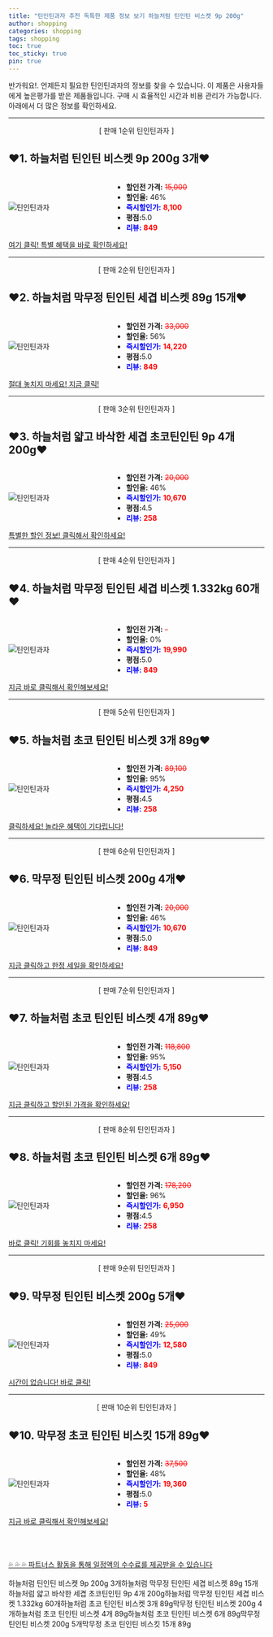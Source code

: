 ```yaml
---
title: "틴인틴과자 추천 독특한 제품 정보 보기 하늘처럼 틴인틴 비스켓 9p 200g"
author: shopping
categories: shopping
tags: shopping
toc: true
toc_sticky: true
pin: true
---
```

반가워요!. 언제든지 필요한 틴인틴과자의 정보를 찾을 수 있습니다. 이 제품은 사용자들에게 높은평가를 받은 제품들입니다. 구매 시 효율적인 시간과 비용 관리가 가능합니다. 아래에서 더 많은 정보를 확인하세요.

---
<p class="toplist" style="margin: 0 auto; display: block; width: fit-content;">[ 판매 1순위 틴인틴과자 ]</p>

<h2><strong>❤️1. 하늘처럼 틴인틴 비스켓 9p 200g 3개❤️</strong></h2>

<div style="display: flex; align-items: center;">
    <div style="flex: 0.4;">
        <img src="https://thumbnail10.coupangcdn.com/thumbnails/remote/230x230ex/image/retail/images/ce6a5cec-639d-40b9-95ad-421811a7b5d28272436980469532887.png" alt="틴인틴과자" style="max-width: 100%;">
    </div>
    <div style="flex: 0.6; margin-left: 10px;">
        <ul>
            <li><strong>할인전 가격:</strong> <del style="color: red;">15,000</del></li>
            <li><strong>할인율:</strong> 46%</li>
            <li><span style='color:blue'><strong>즉시할인가:</strong></span> <span style='color:red'><strong>8,100</strong></span></li>
            <li><strong>평점:</strong>5.0</li>
            <li><span style='color:blue'><strong>리뷰:</strong></span> <span style='color:red'><strong>849</strong></span></li>
        </ul>
    </div>
</div>
<div class="center">
    <a href="https://selin100587.github.io?lptag=AF9450613&subid=githubio&pageKey=7499756895&traceid=V0-153&itemId=20935762409&vendorItemId=87760156415" class="myButton">
        여기 클릭! 특별 혜택을 바로 확인하세요!
    </a>
</div>


---
<p class="toplist" style="margin: 0 auto; display: block; width: fit-content;">[ 판매 2순위 틴인틴과자 ]</p>

<h2><strong>❤️2. 하늘처럼 막무정 틴인틴 세겹 비스켓 89g 15개❤️</strong></h2>

<div style="display: flex; align-items: center;">
    <div style="flex: 0.4;">
        <img src="https://thumbnail8.coupangcdn.com/thumbnails/remote/230x230ex/image/retail/images/2023/06/06/15/8/381a2637-cbc2-4fc4-8c07-413746246ac2.jpg" alt="틴인틴과자" style="max-width: 100%;">
    </div>
    <div style="flex: 0.6; margin-left: 10px;">
        <ul>
            <li><strong>할인전 가격:</strong> <del style="color: red;">33,000</del></li>
            <li><strong>할인율:</strong> 56%</li>
            <li><span style='color:blue'><strong>즉시할인가:</strong></span> <span style='color:red'><strong>14,220</strong></span></li>
            <li><strong>평점:</strong>5.0</li>
            <li><span style='color:blue'><strong>리뷰:</strong></span> <span style='color:red'><strong>849</strong></span></li>
        </ul>
    </div>
</div>
<div class="center">
    <a href="https://selin100587.github.io?lptag=AF9450613&subid=githubio&pageKey=7499756895&traceid=V0-153&itemId=19073028231&vendorItemId=86195603442" class="myButton">
        절대 놓치지 마세요! 지금 클릭!
    </a>
</div>


---
<p class="toplist" style="margin: 0 auto; display: block; width: fit-content;">[ 판매 3순위 틴인틴과자 ]</p>

<h2><strong>❤️3. 하늘처럼 얇고 바삭한 세겹 초코틴인틴 9p 4개 200g❤️</strong></h2>

<div style="display: flex; align-items: center;">
    <div style="flex: 0.4;">
        <img src="https://thumbnail8.coupangcdn.com/thumbnails/remote/230x230ex/image/vendor_inventory/29c8/7783b175f6d5cf23314c83c811f8ede75d6707ccd8d68037b10618c5062b.png" alt="틴인틴과자" style="max-width: 100%;">
    </div>
    <div style="flex: 0.6; margin-left: 10px;">
        <ul>
            <li><strong>할인전 가격:</strong> <del style="color: red;">20,000</del></li>
            <li><strong>할인율:</strong> 46%</li>
            <li><span style='color:blue'><strong>즉시할인가:</strong></span> <span style='color:red'><strong>10,670</strong></span></li>
            <li><strong>평점:</strong>4.5</li>
            <li><span style='color:blue'><strong>리뷰:</strong></span> <span style='color:red'><strong>258</strong></span></li>
        </ul>
    </div>
</div>
<div class="center">
    <a href="https://selin100587.github.io?lptag=AF9450613&subid=githubio&pageKey=7737894843&traceid=V0-153&itemId=20993570330&vendorItemId=87879808815" class="myButton">
        특별한 할인 정보! 클릭해서 확인하세요!
    </a>
</div>


---
<p class="toplist" style="margin: 0 auto; display: block; width: fit-content;">[ 판매 4순위 틴인틴과자 ]</p>

<h2><strong>❤️4. 하늘처럼 막무정 틴인틴 세겹 비스켓 1.332kg 60개❤️</strong></h2>

<div style="display: flex; align-items: center;">
    <div style="flex: 0.4;">
        <img src="https://thumbnail9.coupangcdn.com/thumbnails/remote/230x230ex/image/vendor_inventory/88c3/6e452da1a48109c7191f06fa546eae40ae79d365f463c56db0294585c5e3.png" alt="틴인틴과자" style="max-width: 100%;">
    </div>
    <div style="flex: 0.6; margin-left: 10px;">
        <ul>
            <li><strong>할인전 가격:</strong> <del style="color: red;">-</del></li>
            <li><strong>할인율:</strong> 0%</li>
            <li><span style='color:blue'><strong>즉시할인가:</strong></span> <span style='color:red'><strong>19,990</strong></span></li>
            <li><strong>평점:</strong>5.0</li>
            <li><span style='color:blue'><strong>리뷰:</strong></span> <span style='color:red'><strong>849</strong></span></li>
        </ul>
    </div>
</div>
<div class="center">
    <a href="https://selin100587.github.io?lptag=AF9450613&subid=githubio&pageKey=7499756895&traceid=V0-153&itemId=21381296371&vendorItemId=87540683684" class="myButton">
        지금 바로 클릭해서 확인해보세요!
    </a>
</div>


---
<p class="toplist" style="margin: 0 auto; display: block; width: fit-content;">[ 판매 5순위 틴인틴과자 ]</p>

<h2><strong>❤️5. 하늘처럼 초코 틴인틴 비스켓 3개 89g❤️</strong></h2>

<div style="display: flex; align-items: center;">
    <div style="flex: 0.4;">
        <img src="https://thumbnail8.coupangcdn.com/thumbnails/remote/230x230ex/image/retail/images/9330f493-9515-4b03-96d6-8cd263baa4f57394525403018067316.png" alt="틴인틴과자" style="max-width: 100%;">
    </div>
    <div style="flex: 0.6; margin-left: 10px;">
        <ul>
            <li><strong>할인전 가격:</strong> <del style="color: red;">89,100</del></li>
            <li><strong>할인율:</strong> 95%</li>
            <li><span style='color:blue'><strong>즉시할인가:</strong></span> <span style='color:red'><strong>4,250</strong></span></li>
            <li><strong>평점:</strong>4.5</li>
            <li><span style='color:blue'><strong>리뷰:</strong></span> <span style='color:red'><strong>258</strong></span></li>
        </ul>
    </div>
</div>
<div class="center">
    <a href="https://selin100587.github.io?lptag=AF9450613&subid=githubio&pageKey=7737894843&traceid=V0-153&itemId=20993575778&vendorItemId=88057925394" class="myButton">
        클릭하세요! 놀라운 혜택이 기다립니다!
    </a>
</div>


---
<p class="toplist" style="margin: 0 auto; display: block; width: fit-content;">[ 판매 6순위 틴인틴과자 ]</p>

<h2><strong>❤️6. 막무정 틴인틴 비스켓 200g 4개❤️</strong></h2>

<div style="display: flex; align-items: center;">
    <div style="flex: 0.4;">
        <img src="https://thumbnail9.coupangcdn.com/thumbnails/remote/230x230ex/image/vendor_inventory/702f/1d0a949e955dd5068fcd02f3cf5cecfd847920fe4a9020dc101f2e08ed81.png" alt="틴인틴과자" style="max-width: 100%;">
    </div>
    <div style="flex: 0.6; margin-left: 10px;">
        <ul>
            <li><strong>할인전 가격:</strong> <del style="color: red;">20,000</del></li>
            <li><strong>할인율:</strong> 46%</li>
            <li><span style='color:blue'><strong>즉시할인가:</strong></span> <span style='color:red'><strong>10,670</strong></span></li>
            <li><strong>평점:</strong>5.0</li>
            <li><span style='color:blue'><strong>리뷰:</strong></span> <span style='color:red'><strong>849</strong></span></li>
        </ul>
    </div>
</div>
<div class="center">
    <a href="https://selin100587.github.io?lptag=AF9450613&subid=githubio&pageKey=7499756895&traceid=V0-153&itemId=20340603206&vendorItemId=86838237151" class="myButton">
        지금 클릭하고 한정 세일을 확인하세요!
    </a>
</div>


---
<p class="toplist" style="margin: 0 auto; display: block; width: fit-content;">[ 판매 7순위 틴인틴과자 ]</p>

<h2><strong>❤️7. 하늘처럼 초코 틴인틴 비스켓 4개 89g❤️</strong></h2>

<div style="display: flex; align-items: center;">
    <div style="flex: 0.4;">
        <img src="https://thumbnail7.coupangcdn.com/thumbnails/remote/230x230ex/image/retail/images/6174c92c-2cc5-418d-926b-d73a74d8d6a52750594991527177703.png" alt="틴인틴과자" style="max-width: 100%;">
    </div>
    <div style="flex: 0.6; margin-left: 10px;">
        <ul>
            <li><strong>할인전 가격:</strong> <del style="color: red;">118,800</del></li>
            <li><strong>할인율:</strong> 95%</li>
            <li><span style='color:blue'><strong>즉시할인가:</strong></span> <span style='color:red'><strong>5,150</strong></span></li>
            <li><strong>평점:</strong>4.5</li>
            <li><span style='color:blue'><strong>리뷰:</strong></span> <span style='color:red'><strong>258</strong></span></li>
        </ul>
    </div>
</div>
<div class="center">
    <a href="https://selin100587.github.io?lptag=AF9450613&subid=githubio&pageKey=7737894843&traceid=V0-153&itemId=20993573444&vendorItemId=88057923492" class="myButton">
        지금 클릭하고 할인된 가격을 확인하세요!
    </a>
</div>


---
<p class="toplist" style="margin: 0 auto; display: block; width: fit-content;">[ 판매 8순위 틴인틴과자 ]</p>

<h2><strong>❤️8. 하늘처럼 초코 틴인틴 비스켓 6개 89g❤️</strong></h2>

<div style="display: flex; align-items: center;">
    <div style="flex: 0.4;">
        <img src="https://thumbnail8.coupangcdn.com/thumbnails/remote/230x230ex/image/retail/images/45562856-9f66-4e0d-9f71-b24b7a8e43931478731685911993491.png" alt="틴인틴과자" style="max-width: 100%;">
    </div>
    <div style="flex: 0.6; margin-left: 10px;">
        <ul>
            <li><strong>할인전 가격:</strong> <del style="color: red;">178,200</del></li>
            <li><strong>할인율:</strong> 96%</li>
            <li><span style='color:blue'><strong>즉시할인가:</strong></span> <span style='color:red'><strong>6,950</strong></span></li>
            <li><strong>평점:</strong>4.5</li>
            <li><span style='color:blue'><strong>리뷰:</strong></span> <span style='color:red'><strong>258</strong></span></li>
        </ul>
    </div>
</div>
<div class="center">
    <a href="https://selin100587.github.io?lptag=AF9450613&subid=githubio&pageKey=7737894843&traceid=V0-153&itemId=20993575773&vendorItemId=88057925382" class="myButton">
        바로 클릭! 기회를 놓치지 마세요!
    </a>
</div>


---
<p class="toplist" style="margin: 0 auto; display: block; width: fit-content;">[ 판매 9순위 틴인틴과자 ]</p>

<h2><strong>❤️9. 막무정 틴인틴 비스켓 200g 5개❤️</strong></h2>

<div style="display: flex; align-items: center;">
    <div style="flex: 0.4;">
        <img src="https://thumbnail9.coupangcdn.com/thumbnails/remote/230x230ex/image/vendor_inventory/740f/699e644cfe35acfe27262983e8308a86df0f9ca7819a892869fc436d4df4.png" alt="틴인틴과자" style="max-width: 100%;">
    </div>
    <div style="flex: 0.6; margin-left: 10px;">
        <ul>
            <li><strong>할인전 가격:</strong> <del style="color: red;">25,000</del></li>
            <li><strong>할인율:</strong> 49%</li>
            <li><span style='color:blue'><strong>즉시할인가:</strong></span> <span style='color:red'><strong>12,580</strong></span></li>
            <li><strong>평점:</strong>5.0</li>
            <li><span style='color:blue'><strong>리뷰:</strong></span> <span style='color:red'><strong>849</strong></span></li>
        </ul>
    </div>
</div>
<div class="center">
    <a href="https://selin100587.github.io?lptag=AF9450613&subid=githubio&pageKey=7499756895&traceid=V0-153&itemId=19734387868&vendorItemId=86838237161" class="myButton">
        시간이 없습니다! 바로 클릭!
    </a>
</div>


---
<p class="toplist" style="margin: 0 auto; display: block; width: fit-content;">[ 판매 10순위 틴인틴과자 ]</p>

<h2><strong>❤️10. 막무정 초코 틴인틴 비스킷 15개 89g❤️</strong></h2>

<div style="display: flex; align-items: center;">
    <div style="flex: 0.4;">
        <img src="https://thumbnail6.coupangcdn.com/thumbnails/remote/230x230ex/image/vendor_inventory/c800/97057ac273f77dce384ddf450cbed01a0301efd9d6008beec0f3d56e2af5.png" alt="틴인틴과자" style="max-width: 100%;">
    </div>
    <div style="flex: 0.6; margin-left: 10px;">
        <ul>
            <li><strong>할인전 가격:</strong> <del style="color: red;">37,500</del></li>
            <li><strong>할인율:</strong> 48%</li>
            <li><span style='color:blue'><strong>즉시할인가:</strong></span> <span style='color:red'><strong>19,360</strong></span></li>
            <li><strong>평점:</strong>5.0</li>
            <li><span style='color:blue'><strong>리뷰:</strong></span> <span style='color:red'><strong>5</strong></span></li>
        </ul>
    </div>
</div>
<div class="center">
    <a href="https://selin100587.github.io?lptag=AF9450613&subid=githubio&pageKey=8092864776&traceid=V0-153&itemId=20955257832&vendorItemId=88021178427" class="myButton">
        지금 바로 클릭해서 확인해보세요!
    </a>
</div>

<br><br><br>[💦 💦 💦 파트너스 활동을 통해 일정액의 수수료를 제공받을 수 있습니다](https://link.coupang.com/a/bcpT2c)<br><br>하늘처럼 틴인틴 비스켓 9p 200g 3개하늘처럼 막무정 틴인틴 세겹 비스켓 89g 15개하늘처럼 얇고 바삭한 세겹 초코틴인틴 9p 4개 200g하늘처럼 막무정 틴인틴 세겹 비스켓 1.332kg 60개하늘처럼 초코 틴인틴 비스켓 3개 89g막무정 틴인틴 비스켓 200g 4개하늘처럼 초코 틴인틴 비스켓 4개 89g하늘처럼 초코 틴인틴 비스켓 6개 89g막무정 틴인틴 비스켓 200g 5개막무정 초코 틴인틴 비스킷 15개 89g